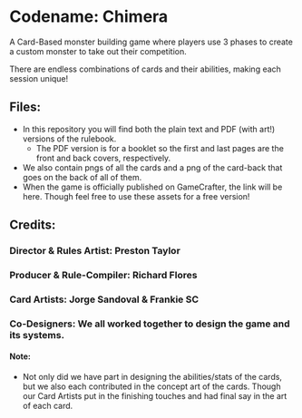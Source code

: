 # Codename: Chimera

A Card-Based monster building game where players use 3 phases to create a custom monster to take out their competition. 

There are endless combinations of cards and their abilities, making each session unique!

## Files:
- In this repository you will find both the plain text and PDF (with art!) versions of the rulebook.
  - The PDF version is for a booklet so the first and last pages are the front and back covers, respectively.
- We also contain pngs of all the cards and a png of the card-back that goes on the back of all of them.
- When the game is officially published on GameCrafter, the link will be here. Though feel free to use these assets for a free version!

## Credits:
### Director & Rules Artist: Preston Taylor

### Producer & Rule-Compiler: Richard Flores

### Card Artists: Jorge Sandoval & Frankie SC

### Co-Designers: We all worked together to design the game and its systems.

#### Note: 
- Not only did we have part in designing the abilities/stats of the cards, but we also each contributed in the concept art of the cards. Though our Card Artists put in the finishing touches and had final say in the art of each card.
